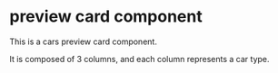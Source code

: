 # preview card component

This is a cars preview card component.

It is composed of 3 columns, and each column represents a car type.
